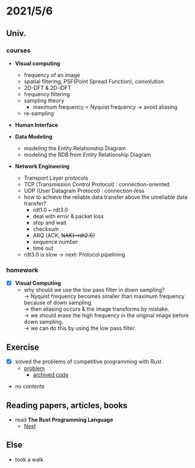 # 2021/5/6

## Univ.
### courses
- **Visual computing**
    - frequency of an image
    - spatial filtering, PSF(Point Spread Function), convolution
    - 2D-DFT & 2D-iDFT
    - frequency filtering
    - sampling theory
        - maximum frequency < Nyquist frequency
          -> avoid aliasing
    - re-sampling

- **Human Interface**

- **Data Modeling**
    - modeling the Entity Relationship Diagram
    - modeling the RDB from Entity Relationship Diagram

- **Network Engineering**
    - Transport Layer protocols
    - TCP (Transmission Control Protocol) : connection-oriented
    - UDP (User Datagram Protocol) : connection-less
    - how to achieve the reliable data transfer above the unreliable data transfer?
        - rdt1.0 ~ rdt3.0
        - deal with error & packet loss
        - stop and wait
        - checksum
        - ARQ (ACK, ~~NAK(~rdt2.1)~~)
        - sequence number
        - time out
    - rdt3.0 is slow -> next: Protocol pipelining

### homework
- [x] **Visual Computing**
    - why should we use the low pass filter in down sampling?  
      -> Nyquist frequency becomes smaller than maximum frequency because of down sampling.  
      -> then aliasing occurs & the image transforms by mistake.  
      -> we should erase the high frequency in the original image before down sampling.  
      -> we can do this by using the low pass filter.

## Exercise
- [x] solved the problems of competitive programming with Rust
    - [problem](https://atcoder.jp/contests/abc186/tasks/abc186_d)
        - [archived code](https://github.com/OtsuKotsu/training_rust/blob/main/archive/ABC/ABC186/d.rs)
- no contents

## Reading papers, articles, books
- read **The Rust Programming Language**
    - [Next](https://doc.rust-jp.rs/book-ja/ch08-01-vectors.html)

## Else
- took a walk
